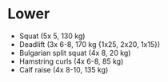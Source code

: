 # Lower
* Squat (5x 5, 130 kg)
* Deadlift (3x 6-8, 170 kg {1x25, 2x20, 1x15})
* Bulgarian split squat (4x 8, 20 kg)
* Hamstring curls (4x 6-8, 85 kg)
* Calf raise (4x 8-10, 135 kg)

